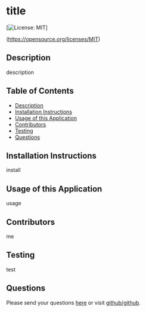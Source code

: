 # title
  [![License: MIT](https://img.shields.io/badge/License-MIT-yellow.svg)]

  (https://opensource.org/licenses/MIT)
## Description
description
## Table of Contents
* [Description](#description)
* [Installation Instructions](#installationInstructions)
* [Usage of this Application](#usageOfThisApplication)
* [Contributors](#contributors)
* [Testing](#testing)
* [Questions](#questions)
## Installation Instructions
install
## Usage of this Application
usage
## Contributors
me
## Testing
test
## Questions
Please send your questions [here](mailto:email?subject=[GitHub]%20Dev%20Connect) or visit [github/github](https://github.com/github).

